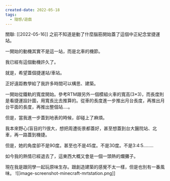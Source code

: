 ```yaml
---
created-date: 2022-05-18
tags:
  - 隨想/遊戲
---
```

關聯: [[2022-05-16]]
之前不知道是動了什麼腦筋開始蓋了這個中正紀念堂捷運站。

一開始的動機其實不是這一站，而是北車的機節。

我已經有這個動機許久了。

就是，希望蓋個捷運站/車站。

正好遠距教學給了我許多時間可以構思、建築。

一開始從鐵軌的寬度開始。參考RTM跟另外一個模組火車的寬高(3*3)，而長度則是看捷運設計圖，用寬長比去推算的。從車的長度進一步推出月台長度，再推出月台平面的長度，再推出整個站….。

但是，當我進一步蓋到地表的時候，卻碰上了麻煩。

我本來野心(盲目的?)很大，想把周遭街景都蓋好，甚至想蓋到台大醫院站、北車，再一路蓋到機捷。

但是，她的角度卻不是90度。甚至也不是45度。不是30度。不是3:4:5……..

如今我的熱情已經退去了，這東西大概又會是一個一頭熱的爛攤子。

現在我是跟同學一起玩原味生存。跟創造建築的感覺不太一樣，但是也別有一番風味。
![[image-screenshot-minecraft-mrtstation.png]]